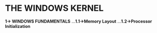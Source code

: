 # THE WINDOWS KERNEL

**1-> WINDOWS FUNDAMENTALS**
...**1.1->Memory Layout**
...**1.2->Processor Initialization**
